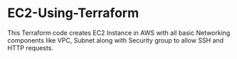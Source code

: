 # EC2-Using-Terraform
This Terraform code creates EC2 Instance in AWS with all basic Networking components like VPC, Subnet along with Security group to allow SSH and HTTP requests.

